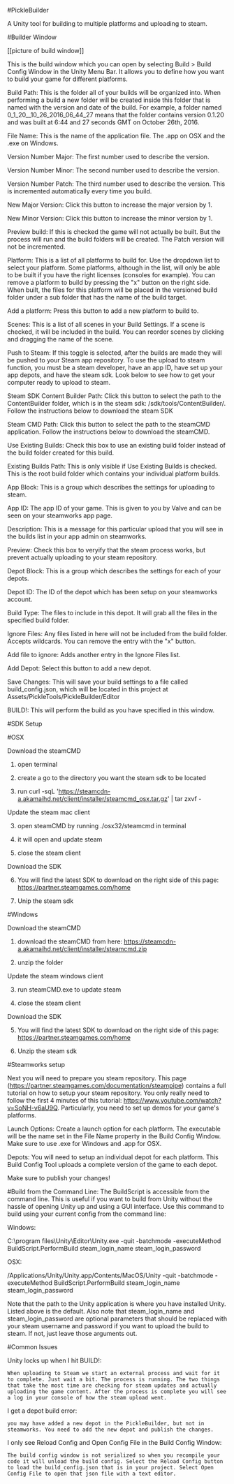 #PickleBuilder

A Unity tool for building to multiple platforms and uploading to steam.

#Builder Window

[[picture of build window]]

This is the build window which you can open by selecting Build > Build Config Window in the Unity Menu Bar. It allows you to define how you want to build your game for different platforms. 

Build Path: This is the folder all of your builds will be organized into. When performing a build a new folder will be created inside this folder that is named with the version and date of the build. For example, a folder named 0_1_20__10_26_2016_06_44_27 means that the folder contains version 0.1.20 and was built at 6:44 and 27 seconds GMT on October 26th, 2016.

File Name: This is the name of the application file. The .app on OSX and the .exe on Windows.

Version Number Major: The first number used to describe the version.

Version Number Minor: The second number used to describe the version.

Version Number Patch: The third number used to describe the version. This is incremented automatically every time you build.

New Major Version: Click this button to increase the major version by 1.

New Minor Version: Click this button to increase the minor version by 1.

Preview build: If this is checked the game will not actually be built. But the process will run and the build folders will be created. The Patch version will not be incremented.

Platform: This is a list of all platforms to build for. Use the dropdown list to select your platform. Some platforms, although in the list, will only be able to be built if you have the right licenses (consoles for example). You can remove a platform to build by pressing the "x" button on the right side. When built, the files for this platform will be placed in the versioned build folder under a sub folder that has the name of the build target.

Add a platform: Press this button to add a new platform to build to.

Scenes: This is a list of all scenes in your Build Settings. If a scene is checked, it will be included in the build. You can reorder scenes by clicking and dragging the name of the scene.

Push to Steam: If this toggle is selected, after the builds are made they will be pushed to your Steam app repository. To use the upload to steam function, you must be a steam developer, have an app ID, have set up your app depots, and have the steam sdk. Look below to see how to get your computer ready to upload to steam.

Steam SDK Content Builder Path: Click this button to select the path to the ContentBuilder folder, which is in the steam sdk: /sdk/tools/ContentBuilder/. Follow the instructions below to download the steam SDK

Steam CMD Path: Click this button to select the path to the steamCMD application. Follow the instructions below to download the steamCMD.

Use Existing Builds: Check this box to use an existing build folder instead of the build folder created for this build.

Existing Builds Path: This is only visible if Use Existing Builds is checked. This is the root build folder which contains your individual platform builds.

App Block: This is a group which describes the settings for uploading to steam.

App ID: The app ID of your game. This is given to you by Valve and can be seen on your steamworks app page.

Description: This is a message for this particular upload that you will see in the builds list in your app admin on steamworks.

Preview: Check this box to veryify that the steam process works, but prevent actually uploading to your steam repository.

Depot Block: This is a group which describes the settings for each of your depots.

Depot ID: The ID of the depot which has been setup on your steamworks account.

Build Type: The files to include in this depot. It will grab all the files in the specified build folder.

Ignore Files: Any files listed in here will not be included from the build folder. Accepts wildcards. You can remove the entry with the "x" button.

Add file to ignore: Adds another entry in the Ignore Files list.

Add Depot: Select this button to add a new depot.

Save Changes: This will save your build settings to a file called build_config.json, which will be located in this project at Assets/PickleTools/PickleBuilder/Editor

BUILD!: This will perform the build as you have specified in this window.



#SDK Setup

#OSX

Download the steamCMD

1. open terminal

2. create a go to the directory you want the steam sdk to be located

2. run curl -sqL 'https://steamcdn-a.akamaihd.net/client/installer/steamcmd_osx.tar.gz' | tar zxvf -

Update the steam mac client

3. open steamCMD by running ./osx32/steamcmd in terminal

4. it will open and update steam

5. close the steam client

Download the SDK

6. You will find the latest SDK to download on the right side of this page: https://partner.steamgames.com/home

7. Unip the steam sdk


#Windows

Download the steamCMD

1. download the steamCMD from here: https://steamcdn-a.akamaihd.net/client/installer/steamcmd.zip

2. unzip the folder

Update the steam windows client

3. run steamCMD.exe to update steam

4. close the steam client

Download the SDK

5. You will find the latest SDK to download on the right side of this page: https://partner.steamgames.com/home

6. Unzip the steam sdk


#Steamworks setup

Next you will need to prepare you steam repository. This page (https://partner.steamgames.com/documentation/steampipe) contains a full tutorial on how to setup your steam repository. You only really need to follow the first 4 minutes of this tutorial: https://www.youtube.com/watch?v=SoNH-v6aU9Q. Particularly, you need to set up demos for your game's platforms.

Launch Options: Create a launch option for each platform. The executable will be the name set in the File Name property in the Build Config Window. Make sure to use .exe for Windows and .app for OSX.

Depots: You will need to setup an individual depot for each platform. This Build Config Tool uploads a complete version of the game to each depot.

Make sure to publish your changes!

#Build from the Command Line:
The BuildScript is accessible from the command line. This is useful if you want to build from Unity without the hassle of opening Unity up and using a GUI interface. Use this command to build using your current config from the command line:

Windows:

C:\program files\Unity\Editor\Unity.exe -quit -batchmode -executeMethod BuildScript.PerformBuild steam_login_name steam_login_password

OSX:

/Applications/Unity/Unity.app/Contents/MacOS/Unity -quit -batchmode -executeMethod BuildScript.PerformBuild steam_login_name steam_login_password

Note that the path to the Unity application is where you have installed Unity. Listed above is the default.
Also note that steam_login_name and steam_login_password are optional parameters that should be replaced with your steam username and password if you want to upload the build to steam. If not, just leave those arguments out.

#Common Issues

Unity locks up when I hit BUILD!:

	When uploading to Steam we start an external process and wait for it to complete. Just wait a bit. The process is running. The two things that take the most time are checking for steam updates and actually uploading the game content. After the process is complete you will see a log in your console of how the steam upload went.

I get a depot build error:

	you may have added a new depot in the PickleBuilder, but not in steamworks. You need to add the new depot and publish the changes.

I only see Reload Config and Open Config File in the Build Config Window:

	The build config window is not serialized so when you recompile your code it will unload the build config. Select the Reload Config button to load the build_config.json that is in your project. Select Open Config File to open that json file with a text editor.
	
